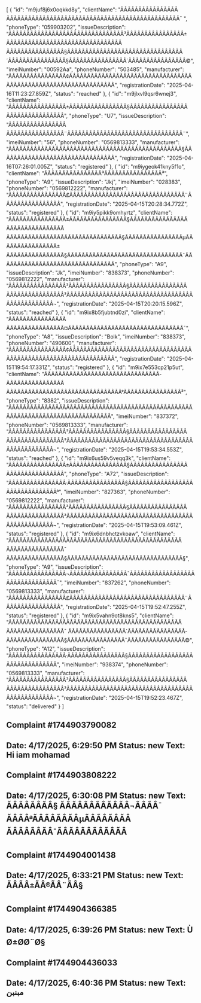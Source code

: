 [
  {
    "id": "m9juf8j6x0oqkkd8y",
    "clientName": "ÃÂÃÂÃÂÃÂÃÂÃÂÃÂÃÂÃÂÃÂÃÂÃÂÃÂÃÂÃÂÃÂ­ÃÂÃÂÃÂÃÂÃÂÃÂÃÂÃÂÃÂÃÂÃÂÃÂÃÂÃÂÃÂÃÂ¯ ",
    "phoneType": "059903202",
    "issueDescription": "ÃÂÃÂÃÂÃÂÃÂÃÂÃÂÃÂÃÂÃÂÃÂÃÂÃÂÃÂÃÂÃÂ³ÃÂÃÂÃÂÃÂÃÂÃÂÃÂÃÂ± ÃÂÃÂÃÂÃÂÃÂÃÂÃÂÃÂÃÂÃÂÃÂÃÂÃÂÃÂÃÂÃÂ ÃÂÃÂÃÂÃÂÃÂÃÂÃÂÃÂ§ÃÂÃÂÃÂÃÂÃÂÃÂÃÂÃÂÃÂÃÂÃÂÃÂÃÂÃÂÃÂÃÂ´ÃÂÃÂÃÂÃÂÃÂÃÂÃÂÃÂ§ÃÂÃÂÃÂÃÂÃÂÃÂÃÂÃÂ´ÃÂÃÂÃÂÃÂÃÂÃÂÃÂÃÂ©",
    "imeiNumber": "00592Aa",
    "phoneNumber": "503485",
    "manufacturer": "ÃÂÃÂÃÂÃÂÃÂÃÂÃÂÃÂ¢ÃÂÃÂÃÂÃÂÃÂÃÂÃÂÃÂÃÂÃÂÃÂÃÂÃÂÃÂÃÂÃÂÃÂÃÂÃÂÃÂÃÂÃÂÃÂÃÂÃÂÃÂÃÂÃÂÃÂÃÂÃÂÃÂ",
    "registrationDate": "2025-04-16T11:23:27.859Z",
    "status": "reached"
  },
  {
    "id": "m9jlxvl9qsr6wnej3",
    "clientName": "ÃÂÃÂÃÂÃÂÃÂÃÂÃÂÃÂ±ÃÂÃÂÃÂÃÂÃÂÃÂÃÂÃÂ§ÃÂÃÂÃÂÃÂÃÂÃÂÃÂÃÂÃÂÃÂÃÂÃÂÃÂÃÂÃÂÃÂ",
    "phoneType": "U7",
    "issueDescription": "ÃÂÃÂÃÂÃÂÃÂÃÂÃÂÃÂÃÂÃÂÃÂÃÂÃÂÃÂÃÂÃÂ¨ÃÂÃÂÃÂÃÂÃÂÃÂÃÂÃÂÃÂÃÂÃÂÃÂÃÂÃÂÃÂÃÂ¨",
    "imeiNumber": "56",
    "phoneNumber": "0569813333",
    "manufacturer": "ÃÂÃÂÃÂÃÂÃÂÃÂÃÂÃÂÃÂÃÂÃÂÃÂÃÂÃÂÃÂÃÂÃÂÃÂÃÂÃÂÃÂÃÂÃÂÃÂ§ÃÂÃÂÃÂÃÂÃÂÃÂÃÂÃÂÃÂÃÂÃÂÃÂÃÂÃÂÃÂÃÂ",
    "registrationDate": "2025-04-16T07:26:01.005Z",
    "status": "registered"
  },
  {
    "id": "m9iygeok41kny5f1o",
    "clientName": "ÃÂÃÂÃÂÃÂÃÂÃÂÃÂÃÂ³ÃÂÃÂÃÂÃÂÃÂÃÂÃÂÃÂ³",
    "phoneType": "A9",
    "issueDescription": "Jkj",
    "imeiNumber": "028383",
    "phoneNumber": "0569812222",
    "manufacturer": "ÃÂÃÂÃÂÃÂÃÂÃÂÃÂÃÂ£ÃÂÃÂÃÂÃÂÃÂÃÂÃÂÃÂÃÂÃÂÃÂÃÂÃÂÃÂÃÂÃÂ¨ÃÂÃÂÃÂÃÂÃÂÃÂÃÂÃÂ",
    "registrationDate": "2025-04-15T20:28:34.772Z",
    "status": "registered"
  },
  {
    "id": "m9iy5pikk9omhyrtz",
    "clientName": "ÃÂÃÂÃÂÃÂÃÂÃÂÃÂÃÂ±ÃÂÃÂÃÂÃÂÃÂÃÂÃÂÃÂ§ÃÂÃÂÃÂÃÂÃÂÃÂÃÂÃÂÃÂÃÂÃÂÃÂÃÂÃÂÃÂÃÂ ÃÂÃÂÃÂÃÂÃÂÃÂÃÂÃÂÃÂÃÂÃÂÃÂÃÂÃÂÃÂÃÂ§ÃÂÃÂÃÂÃÂÃÂÃÂÃÂÃÂµÃÂÃÂÃÂÃÂÃÂÃÂÃÂÃÂ± ÃÂÃÂÃÂÃÂÃÂÃÂÃÂÃÂ§ÃÂÃÂÃÂÃÂÃÂÃÂÃÂÃÂÃÂÃÂÃÂÃÂÃÂÃÂÃÂÃÂ¯ÃÂÃÂÃÂÃÂÃÂÃÂÃÂÃÂÃÂÃÂÃÂÃÂÃÂÃÂÃÂÃÂ",
    "phoneType": "A9",
    "issueDescription": "Jk",
    "imeiNumber": "838373",
    "phoneNumber": "0569812222",
    "manufacturer": "ÃÂÃÂÃÂÃÂÃÂÃÂÃÂÃÂ³ÃÂÃÂÃÂÃÂÃÂÃÂÃÂÃÂ§ÃÂÃÂÃÂÃÂÃÂÃÂÃÂÃÂÃÂÃÂÃÂÃÂÃÂÃÂÃÂÃÂ³ÃÂÃÂÃÂÃÂÃÂÃÂÃÂÃÂÃÂÃÂÃÂÃÂÃÂÃÂÃÂÃÂÃÂÃÂÃÂÃÂÃÂÃÂÃÂÃÂ¬",
    "registrationDate": "2025-04-15T20:20:15.596Z",
    "status": "reached"
  },
  {
    "id": "m9ix8b5fjubtnd0zi",
    "clientName": "ÃÂÃÂÃÂÃÂÃÂÃÂÃÂÃÂÃÂÃÂÃÂÃÂÃÂÃÂÃÂÃÂ¤ÃÂÃÂÃÂÃÂÃÂÃÂÃÂÃÂÃÂÃÂÃÂÃÂÃÂÃÂÃÂÃÂ¯",
    "phoneType": "A8",
    "issueDescription": "Bolk",
    "imeiNumber": "838373",
    "phoneNumber": "490600",
    "manufacturer": "ÃÂÃÂÃÂÃÂÃÂÃÂÃÂÃÂ¢ÃÂÃÂÃÂÃÂÃÂÃÂÃÂÃÂÃÂÃÂÃÂÃÂÃÂÃÂÃÂÃÂÃÂÃÂÃÂÃÂÃÂÃÂÃÂÃÂÃÂÃÂÃÂÃÂÃÂÃÂÃÂÃÂ",
    "registrationDate": "2025-04-15T19:54:17.331Z",
    "status": "registered"
  },
  {
    "id": "m9ix7e553cp21p5ut",
    "clientName": "ÃÂÃÂÃÂÃÂÃÂÃÂÃÂÃÂÃÂÃÂÃÂÃÂÃÂÃÂÃÂÃÂ­ÃÂÃÂÃÂÃÂÃÂÃÂÃÂÃÂÃÂÃÂÃÂÃÂÃÂÃÂÃÂÃÂÃÂÃÂÃÂÃÂÃÂÃÂÃÂÃÂ°ÃÂÃÂÃÂÃÂÃÂÃÂÃÂÃÂ³",
    "phoneType": "8382",
    "issueDescription": "ÃÂÃÂÃÂÃÂÃÂÃÂÃÂÃÂÃÂÃÂÃÂÃÂÃÂÃÂÃÂÃÂÃÂÃÂÃÂÃÂÃÂÃÂÃÂÃÂÃÂÃÂÃÂÃÂÃÂÃÂÃÂÃÂÃÂÃÂÃÂÃÂÃÂÃÂÃÂÃÂ",
    "imeiNumber": "837372",
    "phoneNumber": "0569813333",
    "manufacturer": "ÃÂÃÂÃÂÃÂÃÂÃÂÃÂÃÂ³ÃÂÃÂÃÂÃÂÃÂÃÂÃÂÃÂ§ÃÂÃÂÃÂÃÂÃÂÃÂÃÂÃÂÃÂÃÂÃÂÃÂÃÂÃÂÃÂÃÂ³ÃÂÃÂÃÂÃÂÃÂÃÂÃÂÃÂÃÂÃÂÃÂÃÂÃÂÃÂÃÂÃÂÃÂÃÂÃÂÃÂÃÂÃÂÃÂÃÂ¬",
    "registrationDate": "2025-04-15T19:53:34.553Z",
    "status": "reached"
  },
  {
    "id": "m9ix6us59v5veqq3k",
    "clientName": "ÃÂÃÂÃÂÃÂÃÂÃÂÃÂÃÂ±ÃÂÃÂÃÂÃÂÃÂÃÂÃÂÃÂ§ÃÂÃÂÃÂÃÂÃÂÃÂÃÂÃÂÃÂÃÂÃÂÃÂÃÂÃÂÃÂÃÂ",
    "phoneType": "A72",
    "issueDescription": "ÃÂÃÂÃÂÃÂÃÂÃÂÃÂÃÂ·ÃÂÃÂÃÂÃÂÃÂÃÂÃÂÃÂ§ÃÂÃÂÃÂÃÂÃÂÃÂÃÂÃÂÃÂÃÂÃÂÃÂÃÂÃÂÃÂÃÂª",
    "imeiNumber": "827363",
    "phoneNumber": "0569812222",
    "manufacturer": "ÃÂÃÂÃÂÃÂÃÂÃÂÃÂÃÂ³ÃÂÃÂÃÂÃÂÃÂÃÂÃÂÃÂ§ÃÂÃÂÃÂÃÂÃÂÃÂÃÂÃÂÃÂÃÂÃÂÃÂÃÂÃÂÃÂÃÂ³ÃÂÃÂÃÂÃÂÃÂÃÂÃÂÃÂÃÂÃÂÃÂÃÂÃÂÃÂÃÂÃÂÃÂÃÂÃÂÃÂÃÂÃÂÃÂÃÂ¬",
    "registrationDate": "2025-04-15T19:53:09.461Z",
    "status": "registered"
  },
  {
    "id": "m9ix6dnbhctzvkoaw",
    "clientName": "ÃÂÃÂÃÂÃÂÃÂÃÂÃÂÃÂÃÂÃÂÃÂÃÂÃÂÃÂÃÂÃÂ­ÃÂÃÂÃÂÃÂÃÂÃÂÃÂÃÂÃÂÃÂÃÂÃÂÃÂÃÂÃÂÃÂ¯ ÃÂÃÂÃÂÃÂÃÂÃÂÃÂÃÂ§ÃÂÃÂÃÂÃÂÃÂÃÂÃÂÃÂÃÂÃÂÃÂÃÂÃÂÃÂÃÂÃÂ§",
    "phoneType": "A9",
    "issueDescription": "ÃÂÃÂÃÂÃÂÃÂÃÂÃÂÃÂ¬ÃÂÃÂÃÂÃÂÃÂÃÂÃÂÃÂ¯ÃÂÃÂÃÂÃÂÃÂÃÂÃÂÃÂÃÂÃÂÃÂÃÂÃÂÃÂÃÂÃÂ¯",
    "imeiNumber": "837262",
    "phoneNumber": "0569813333",
    "manufacturer": "ÃÂÃÂÃÂÃÂÃÂÃÂÃÂÃÂ£ÃÂÃÂÃÂÃÂÃÂÃÂÃÂÃÂÃÂÃÂÃÂÃÂÃÂÃÂÃÂÃÂ¨ÃÂÃÂÃÂÃÂÃÂÃÂÃÂÃÂ",
    "registrationDate": "2025-04-15T19:52:47.255Z",
    "status": "registered"
  },
  {
    "id": "m9ix5vahn9ot8kns5",
    "clientName": "ÃÂÃÂÃÂÃÂÃÂÃÂÃÂÃÂÃÂÃÂÃÂÃÂÃÂÃÂÃÂÃÂ­ÃÂÃÂÃÂÃÂÃÂÃÂÃÂÃÂÃÂÃÂÃÂÃÂÃÂÃÂÃÂÃÂ¯ ÃÂÃÂÃÂÃÂÃÂÃÂÃÂÃÂ´ÃÂÃÂÃÂÃÂÃÂÃÂÃÂÃÂ­ÃÂÃÂÃÂÃÂÃÂÃÂÃÂÃÂ§ÃÂÃÂÃÂÃÂÃÂÃÂÃÂÃÂ¯ÃÂÃÂÃÂÃÂÃÂÃÂÃÂÃÂ©",
    "phoneType": "A12",
    "issueDescription": "ÃÂÃÂÃÂÃÂÃÂÃÂÃÂÃÂ·ÃÂÃÂÃÂÃÂÃÂÃÂÃÂÃÂ§ÃÂÃÂÃÂÃÂÃÂÃÂÃÂÃÂÃÂÃÂÃÂÃÂÃÂÃÂÃÂÃÂ",
    "imeiNumber": "938374",
    "phoneNumber": "0569813333",
    "manufacturer": "ÃÂÃÂÃÂÃÂÃÂÃÂÃÂÃÂ³ÃÂÃÂÃÂÃÂÃÂÃÂÃÂÃÂ§ÃÂÃÂÃÂÃÂÃÂÃÂÃÂÃÂÃÂÃÂÃÂÃÂÃÂÃÂÃÂÃÂ³ÃÂÃÂÃÂÃÂÃÂÃÂÃÂÃÂÃÂÃÂÃÂÃÂÃÂÃÂÃÂÃÂÃÂÃÂÃÂÃÂÃÂÃÂÃÂÃÂ¬",
    "registrationDate": "2025-04-15T19:52:23.467Z",
    "status": "delivered"
  }
]

## Complaint #1744903790082
**Date:** 4/17/2025, 6:29:50 PM
**Status:** new
**Text:**
Hi iam mohamad
---

## Complaint #1744903808222
**Date:** 4/17/2025, 6:30:08 PM
**Status:** new
**Text:**
ÃÂÃÂÃÂÃÂ§ ÃÂÃÂÃÂÃÂÃÂÃÂ¬ÃÂÃÂ¯ ÃÂÃÂªÃÂÃÂÃÂÃÂµÃÂÃÂÃÂÃÂ ÃÂÃÂÃÂÃÂ¯ÃÂÃÂÃÂÃÂÃÂÃÂ
---

## Complaint #1744904001438
**Date:** 4/17/2025, 6:33:21 PM
**Status:** new
**Text:**
ÃÂÃÂ±ÃÂ®ÃÂ¨ÃÂ§
---

## Complaint #1744904366385
**Date:** 4/17/2025, 6:39:26 PM
**Status:** new
**Text:**
ÙØ±Ø­Ø¨Ø§ 
---

## Complaint #1744904436033
**Date:** 4/17/2025, 6:40:36 PM
**Status:** new
**Text:**
مبنبن
---